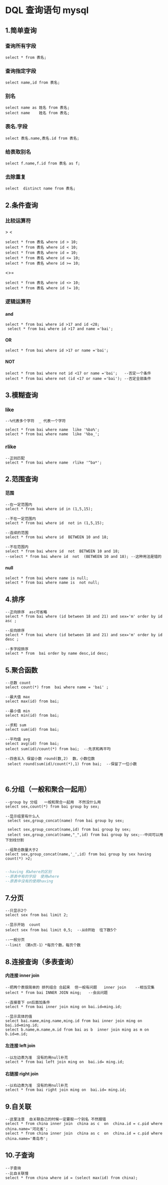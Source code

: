 # DQL 查询语句 mysql

## 1.简单查询

### 查询所有字段

```mysql
select * from 表名;
```

### 查询指定字段

```mysql
select name,id from 表名;
```

### 别名

```mysql
select name as 姓名 from 表名;
select name    姓名 from 表名;
```

### 表名.字段

```mysql
select 表名.name,表名.id from 表名;
```

### 给表取别名

```mysql
select f.name,f.id from 表名 as f;
```

### 去除重复

```mysql
select  distinct name from 表名;
```

## 2.条件查询

### 比较运算符

\>    \<

```mymysql
select * from 表名 where id > 10;
select * from 表名 where id < 10;
select * from 表名 where id = 10;
select * from 表名 where id <= 10;
select * from 表名 where id >= 10;
```

\<>=

```mysql
select * from 表名 where id <> 10;
select * from 表名 where id != 10;
```

### 逻辑运算符

#### and

```mysql
select * from bai where id >17 and id <28;
 select * from bai where id >17 and name ='bai';
```

#### OR

```mysql
select * from bai where id >17 or name ='bai';
```

#### NOT

```mysql
select * from bai where not id <17 or name ='bai';   --否定一个条件
select * from bai where not (id <17 or name ='bai'); --否定全部条件
```

## 3.模糊查询

### like

```mysql
--%代表多个字符  _ 代表一个字符

select * from bai where name  like '%ba%';
select * from bai where name  like '%ba_';
```



### rlike

```mysql
--正则匹配
select * from bai where name  rlike '^ba*';
```

## 2.范围查询

#### 范围

```mysql
--在一定范围内
select * from bai where id in (1,5,15);

--不在一定范围内
select * from bai where id  not in (1,5,15);

--连续的范围
select * from bai where id  BETWEEN 10 and 18;

--不在范围内
select * from bai where id  not  BETWEEN 10 and 18;
--select * from bai where id  not  (BETWEEN 10 and 18); --这种用法是错的
```

#### null

```mysql
select * from bai where name is null;
select * from bai where name is  not null;
```

## 4.排序

```mysql
--正向排序  asc可省略
select * from bai where (id between 18 and 21) and sex='m' order by id asc ;

--反向排序
select * from bai where (id between 18 and 21) and sex='m' order by id desc ;

--多字段排序
select * from  bai order by name desc,id desc;
```

## 5.聚合函数

```mysql
--总数 count
select count(*) from  bai where name = 'bai' ;

--最大值 max
select max(id) from bai;

--最小值 min
select min(id) from bai;

--求和 sum
select sum(id) from bai;

--平均值 avg
select avg(id) from bai;
select sum(id)/count(*) from bai;  --先求和再平均

--四舍五入 保留小数 round(数,2)  数，小数位数
 select round(sum(id)/count(*),1) from bai;  --保留了一位小数
 
 

```

## 6.分组（一般和聚合一起用）

```mysql
--group by 分组   一般和聚合一起用  不然没什么用
select sex,count(*) from bai group by sex;

--显示组里有什么人
 select sex,group_concat(name) from bai group by sex;
 
 select sex,group_concat(name,id) from bai group by sex;
 select sex,group_concat(name,"_",id) from bai group by sex;--中间可以用下划线分割
 
--组聚合数量大于2
select sex,group_concat(name,'_',id) from bai group by sex having count(*) >2;


```

```sql
--having 和where的区别
--原表中有的字段  使用where
--原表中没有的使用having
```

## 7.分页

```mysql
--只显示2个
select sex from bai limit 2;

--显示开始  count
select sex from bai limit 0,5;  --从0开始  往下数5个

--一般分页
--limit （第n页-1）*每页个数，每页个数
```

## 8.连接查询（多表查询）

#### 内连接  inner join

```mysql
--把两个表很简单的 排列组合 合起来  但一般有问题   inner join    --相当交集
select * from bai INNER JOIN ming;   --会出问题

--连接查下 on后面加条件  
select * from bai inner join ming on bai.id=ming.id;

--显示具体的值
select bai.name,ming.name,ming.id from bai inner join ming on bai.id=ming.id;
select b.name,m.name,m.id from bai as b  inner join ming as m on b.id=m.id;
```

####  左连接  left join

```mysql
--以左边表为准  没有的用null补充
select * from bai left join ming on  bai.id= ming.id;
```





#### 右链接  right join

```mysql
--以右边表为准  没有的用null补充
select * from bai right join ming on  bai.id= ming.id;
```

## 9.自关联



```mysql
--这里注意  自关联自己的时候一定要取一个别名 不然报错
select * from china inner join  china as c  on  china.id = c.pid where china.name='河北省';
select * from china inner join  china as c  on  china.id = c.pid where china.name='青岛市';
```

## 10.子查询

```mysql
--子查询
--比自关联慢
select * from china where id = (select max(id) from china);
```

